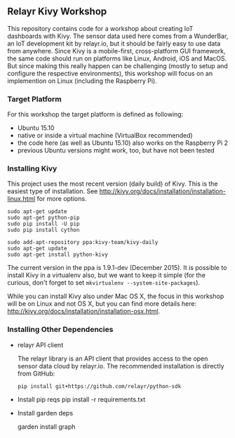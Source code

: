 ## Relayr Kivy Workshop

This repository contains code for a workshop about creating IoT dashboards with Kivy.
The sensor data used here comes from a WunderBar, an IoT development kit by relayr.io,
but it should be fairly easy to use data from anywhere.
Since Kivy is a mobile-first, cross-platform GUI framework, the same code should run
on platforms like Linux, Android, iOS and MacOS.
But since making this really happen can be challenging (mostly to setup and configure
the respective environments), this workshop will focus on an implemention on Linux
(including the Raspberry Pi).

### Target Platform

For this workshop the target platform is defined as following:

- Ubuntu 15.10
- native or inside a virtual machine (VirtualBox recommended)
- the code here (as well as Ubuntu 15.10) also works on the Raspberry Pi 2
- previous Ubuntu versions might work, too, but have not been tested

### Installing Kivy

This project uses the most recent version (daily build) of Kivy.
This is the easiest type of installation.
See http://kivy.org/docs/installation/installation-linux.html for more options.

```
sudo apt-get update
sudo apt-get python-pip
sudo pip install -U pip
sudo pip install cython

sudo add-apt-repository ppa:kivy-team/kivy-daily
sudo apt-get update
sudo apt-get install python-kivy
````

The current version in the ppa is 1.9.1-dev (December 2015).
It is possible to install Kivy in a virtualenv also, but we want to keep it simple 
(for the curious, don't forget to set `mkvirtualenv --system-site-packages`).

While you can install Kivy also under Mac OS X, the focus in this workshop will be
on Linux and not OS X, but you can find more details here:
http://kivy.org/docs/installation/installation-osx.html.

### Installing Other Dependencies

* relayr API client

  The relayr library is an API client that provides access to the open sensor data 
  cloud by relayr.io. The recommended installation is directly from GitHub:

  `pip install git+https://github.com/relayr/python-sdk`

* Install pip reqs
    pip install -r requirements.txt

* Install garden deps

    garden install graph
